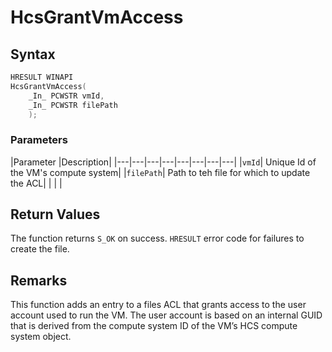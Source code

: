 # HcsGrantVmAccess

## Syntax
```C
HRESULT WINAPI
HcsGrantVmAccess(
    _In_ PCWSTR vmId,
    _In_ PCWSTR filePath
    );

```
### Parameters
|Parameter     |Description|
|---|---|---|---|---|---|---|---| 
|`vmId`| Unique Id of the VM's compute system|
|`filePath`| Path to teh file for which to update the ACL|
|    |    | 



## Return Values
The function returns `S_OK` on success. `HRESULT` error code for failures to create the file.

## Remarks
This function adds an entry to a files ACL that grants access to the user account used to run the VM. The user account is based on an internal GUID that is derived from the compute system ID of the VM’s HCS compute system object.

